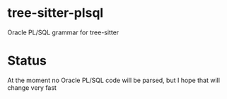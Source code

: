 # tree-sitter-plsql
Oracle PL/SQL grammar for tree-sitter

# Status
At the moment no Oracle PL/SQL code will be parsed, but I hope that will change very fast
